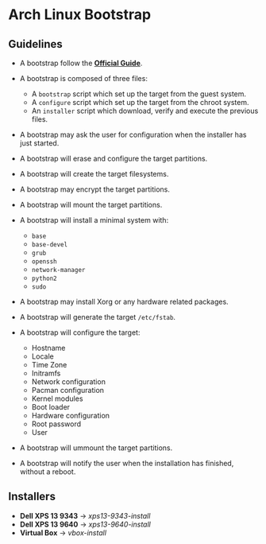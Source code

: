 # Arch Linux Bootstrap

## Guidelines

* A bootstrap follow the **[Official Guide](https://wiki.archlinux.org/index.php/Installation_guide)**.

* A bootstrap is composed of three files:
	* A `bootstrap` script which set up the target from the guest system.
	* A `configure` script which set up the target from the chroot system.
	* An `installer` script which download, verify and execute the previous files.

* A bootstrap may ask the user for configuration when the installer has just started.

* A bootstrap will erase and configure the target partitions.

* A bootstrap will create the target filesystems.

* A bootstrap may encrypt the target partitions.

* A bootstrap will mount the target partitions.

* A bootstrap will install a minimal system with:
	* `base`
	* `base-devel`
	* `grub`
	* `openssh`
	* `network-manager`
	* `python2`
	* `sudo`

* A bootstrap may install Xorg or any hardware related packages.

* A bootstrap will generate the target `/etc/fstab`.

* A bootstrap will configure the target:
	* Hostname
	* Locale
	* Time Zone
	* Initramfs
	* Network configuration
	* Pacman configuration
	* Kernel modules
	* Boot loader
	* Hardware configuration
	* Root password
	* User

* A bootstrap will ummount the target partitions.

* A bootstrap will notify the user when the installation has finished, without a reboot.

## Installers

* **Dell XPS 13 9343** -> _xps13-9343-install_
* **Dell XPS 13 9640** -> _xps13-9640-install_
* **Virtual Box** -> _vbox-install_
